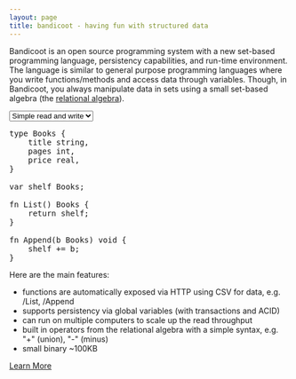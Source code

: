 ```yaml
---
layout: page
title: bandicoot - having fun with structured data
---
```


Bandicoot is an open source programming system with a new set-based programming language, persistency capabilities, and run-time environment. The language is similar to general purpose programming languages where you write functions/methods and access data through variables. Though, in Bandicoot, you always manipulate data in sets using a small set-based algebra (the [relational algebra](http://bandilab.org/bandicoot-algebra.pdf)).

<select id="examplemenu" onChange="changeExample()">
    <option value="readwrite">Simple read and write</option>
    <option value="function">Calling a function</option>
    <option value="operators">Using a local variable</option>
</select>

<pre id="example">
type Books {
    title string,
    pages int,
    price real,
}

var shelf Books;

fn List() Books {
    return shelf;
}

fn Append(b Books) void {
    shelf += b;
}
</pre>

Here are the main features:
* functions are automatically exposed via HTTP using CSV for data, e.g. /List, /Append
* supports persistency via global variables (with transactions and ACID)
* can run on multiple computers to scale up the read throughput
* built in operators from the relational algebra with a simple syntax, e.g. &quot;+&quot; (union), &quot;-&quot; (minus)
* small binary ~100KB

[Learn More](getting-started.html)
